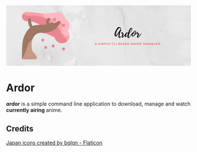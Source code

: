 <p align="center">
  <img src="./media/banner.png" alt="Logo">
</p>

# Ardor
__*ardor*__ is a simple command line application to download, manage and watch **currently airing** anime.


## Credits
<a href="https://www.flaticon.com/free-icons/japan" title="japan icons">Japan icons created by bqlqn - Flaticon</a>